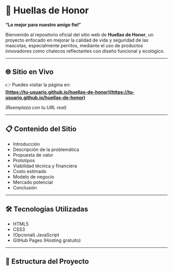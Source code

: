 # 🐾 Huellas de Honor

**“Lo mejor para nuestro amigo fiel”**

Bienvenido al repositorio oficial del sitio web de **Huellas de Honor**, un proyecto enfocado en mejorar la calidad de vida y seguridad de las mascotas, especialmente perritos, mediante el uso de productos innovadores como chalecos reflectantes con diseño funcional y ecológico.

---

## 🌐 Sitio en Vivo

👉 Puedes visitar la página en:  
**[https://tu-usuario.github.io/huellas-de-honor](https://tu-usuario.github.io/huellas-de-honor)**

_(Reemplaza con tu URL real)_

---

## 📋 Contenido del Sitio

- Introducción
- Descripción de la problemática
- Propuesta de valor
- Prototipos
- Viabilidad técnica y financiera
- Costo estimado
- Modelo de negocio
- Mercado potencial
- Conclusión

---

## 🛠 Tecnologías Utilizadas

- HTML5
- CSS3
- (Opcional) JavaScript
- GitHub Pages (Hosting gratuito)

---

## 📁 Estructura del Proyecto

